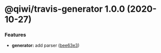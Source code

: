 # @qiwi/travis-generator 1.0.0 (2020-10-27)


### Features

* **generator:** add parser ([bee63e3](https://github.com/qiwi/travis-toolkit/commit/bee63e3ae55dc9ab3d4a7154aed42ebfa915d16d))
